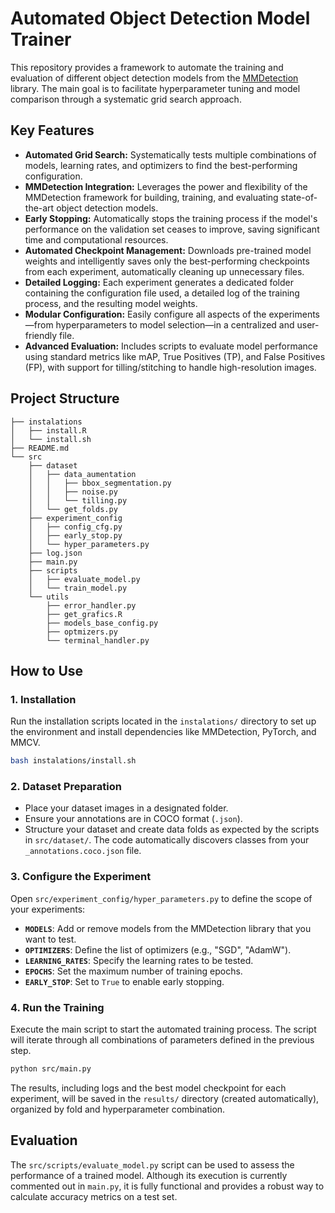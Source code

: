 # Automated Object Detection Model Trainer

This repository provides a framework to automate the training and evaluation of different object detection models from the [MMDetection](https://github.com/open-mmlab/mmdetection) library. The main goal is to facilitate hyperparameter tuning and model comparison through a systematic grid search approach.

## Key Features

- **Automated Grid Search:** Systematically tests multiple combinations of models, learning rates, and optimizers to find the best-performing configuration.
- **MMDetection Integration:** Leverages the power and flexibility of the MMDetection framework for building, training, and evaluating state-of-the-art object detection models.
- **Early Stopping:** Automatically stops the training process if the model's performance on the validation set ceases to improve, saving significant time and computational resources.
- **Automated Checkpoint Management:** Downloads pre-trained model weights and intelligently saves only the best-performing checkpoints from each experiment, automatically cleaning up unnecessary files.
- **Detailed Logging:** Each experiment generates a dedicated folder containing the configuration file used, a detailed log of the training process, and the resulting model weights.
- **Modular Configuration:** Easily configure all aspects of the experiments—from hyperparameters to model selection—in a centralized and user-friendly file.
- **Advanced Evaluation:** Includes scripts to evaluate model performance using standard metrics like mAP, True Positives (TP), and False Positives (FP), with support for tilling/stitching to handle high-resolution images.

## Project Structure

```
├── instalations
│   ├── install.R
│   └── install.sh
├── README.md
└── src
    ├── dataset
    │   ├── data_aumentation
    │   │   ├── bbox_segmentation.py
    │   │   ├── noise.py
    │   │   └── tilling.py
    │   └── get_folds.py
    ├── experiment_config
    │   ├── config_cfg.py
    │   ├── early_stop.py
    │   └── hyper_parameters.py
    ├── log.json
    ├── main.py
    ├── scripts
    │   ├── evaluate_model.py
    │   └── train_model.py
    └── utils
        ├── error_handler.py
        ├── get_grafics.R
        ├── models_base_config.py
        ├── optmizers.py
        └── terminal_handler.py
```

## How to Use

### 1. Installation
Run the installation scripts located in the `instalations/` directory to set up the environment and install dependencies like MMDetection, PyTorch, and MMCV.

```bash
bash instalations/install.sh
```


### 2. Dataset Preparation
- Place your dataset images in a designated folder.
- Ensure your annotations are in COCO format (`.json`).
- Structure your dataset and create data folds as expected by the scripts in `src/dataset/`. The code automatically discovers classes from your `_annotations.coco.json` file.

### 3. Configure the Experiment
Open `src/experiment_config/hyper_parameters.py` to define the scope of your experiments:

- **`MODELS`**: Add or remove models from the MMDetection library that you want to test.
- **`OPTIMIZERS`**: Define the list of optimizers (e.g., "SGD", "AdamW").
- **`LEARNING_RATES`**: Specify the learning rates to be tested.
- **`EPOCHS`**: Set the maximum number of training epochs.
- **`EARLY_STOP`**: Set to `True` to enable early stopping.

### 4. Run the Training
Execute the main script to start the automated training process. The script will iterate through all combinations of parameters defined in the previous step.

```bash
python src/main.py
```

The results, including logs and the best model checkpoint for each experiment, will be saved in the `results/` directory (created automatically), organized by fold and hyperparameter combination.

## Evaluation
The `src/scripts/evaluate_model.py` script can be used to assess the performance of a trained model. Although its execution is currently commented out in `main.py`, it is fully functional and provides a robust way to calculate accuracy metrics on a test set.